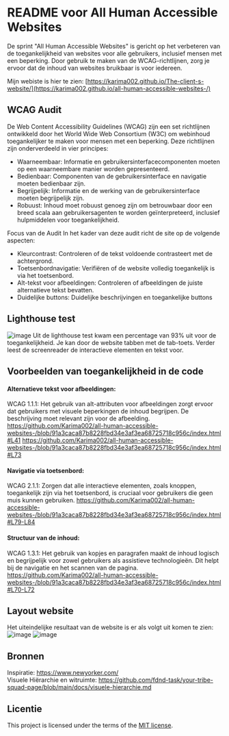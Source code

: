 # README voor All Human Accessible Websites
De sprint "All Human Accessible Websites" is gericht op het verbeteren van de toegankelijkheid van websites voor alle gebruikers, inclusief mensen met een beperking.  Door gebruik te maken van de WCAG-richtlijnen, zorg je ervoor dat de inhoud van websites bruikbaar is voor iedereen.

Mijn webiste is hier te zien: [https://karima002.github.io/The-client-s-website/](https://karima002.github.io/all-human-accessible-websites-/)


## WCAG Audit
De Web Content Accessibility Guidelines (WCAG) zijn een set richtlijnen ontwikkeld door het World Wide Web Consortium (W3C) om webinhoud toegankelijker te maken voor mensen met een beperking. Deze richtlijnen zijn onderverdeeld in vier principes:

- Waarneembaar: Informatie en gebruikersinterfacecomponenten moeten op een waarneembare manier worden gepresenteerd.
- Bedienbaar: Componenten van de gebruikersinterface en navigatie moeten bedienbaar zijn.
- Begrijpelijk: Informatie en de werking van de gebruikersinterface moeten begrijpelijk zijn.
- Robuust: Inhoud moet robuust genoeg zijn om betrouwbaar door een breed scala aan gebruikersagenten te worden geïnterpreteerd, inclusief hulpmiddelen voor toegankelijkheid.
 
Focus van de Audit
In het kader van deze audit richt de site op de volgende aspecten:

- Kleurcontrast: Controleren of de tekst voldoende contrasteert met de achtergrond.
- Toetsenbordnavigatie: Verifiëren of de website volledig toegankelijk is via het toetsenbord.
- Alt-tekst voor afbeeldingen: Controleren of afbeeldingen de juiste alternatieve tekst bevatten.
- Duidelijke buttons: Duidelijke beschrijvingen en toegankelijke buttons

## Lighthouse test
![image](https://github.com/user-attachments/assets/e9032427-75de-475e-be59-05545a2bbf8f)
Uit de lighthouse test kwam een percentage van 93% uit voor de toegankelijkheid. Je kan door de website tabben met de tab-toets. Verder leest de screenreader de interactieve elementen en tekst voor.
## Voorbeelden van toegankelijkheid in de code

#### Alternatieve tekst voor afbeeldingen:

WCAG 1.1.1: Het gebruik van alt-attributen voor afbeeldingen zorgt ervoor dat gebruikers met visuele beperkingen de inhoud begrijpen. De beschrijving moet relevant zijn voor de afbeelding.
https://github.com/Karima002/all-human-accessible-websites-/blob/91a3caca87b8228fbd34e3af3ea68725718c956c/index.html#L41
https://github.com/Karima002/all-human-accessible-websites-/blob/91a3caca87b8228fbd34e3af3ea68725718c956c/index.html#L73

#### Navigatie via toetsenbord:

WCAG 2.1.1: Zorgen dat alle interactieve elementen, zoals knoppen, toegankelijk zijn via het toetsenbord, is cruciaal voor gebruikers die geen muis kunnen gebruiken.
https://github.com/Karima002/all-human-accessible-websites-/blob/91a3caca87b8228fbd34e3af3ea68725718c956c/index.html#L79-L84

#### Structuur van de inhoud:
WCAG 1.3.1: Het gebruik van kopjes en paragrafen maakt de inhoud logisch en begrijpelijk voor zowel gebruikers als assistieve technologieën. Dit helpt bij de navigatie en het scannen van de pagina.
https://github.com/Karima002/all-human-accessible-websites-/blob/91a3caca87b8228fbd34e3af3ea68725718c956c/index.html#L70-L72

## Layout website
Het uiteindelijke resultaat van de website is er als volgt uit komen te zien:
![image](https://github.com/user-attachments/assets/078ac6f5-75b7-494d-b07b-17a37bab7fe0)
![image](https://github.com/user-attachments/assets/559f5537-8114-4cc1-b2ba-893402b97be3)



## Bronnen
Inspiratie: https://www.newyorker.com/  
Visuele Hiërarchie en witruimte: https://github.com/fdnd-task/your-tribe-squad-page/blob/main/docs/visuele-hierarchie.md  



## Licentie
This project is licensed under the terms of the [MIT license](./LICENSE).

